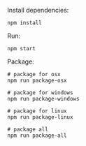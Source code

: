 Install dependencies:
```
npm install
```

Run:
```
npm start
```

Package:
```
# package for osx
npm run package-osx

# package for windows
npm run package-windows

# package for linux
npm run package-linux

# package all
npm run package-all
```
